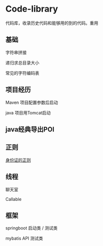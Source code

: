 # Code-library
代码库，收录历史代码和能够用的到的代码。重用

## 基础

字符串拼接

递归求总目录大小

常见的字符编码表

## 项目经历

Maven 项目配置参数后启动

java 项目用Tomcat启动
## java经典导出POI 

## 正则

[身份证的正则]()

## 线程

聊天室

Callable

## 框架

springboot 启动类 / 测试类

mybatis API 测试类